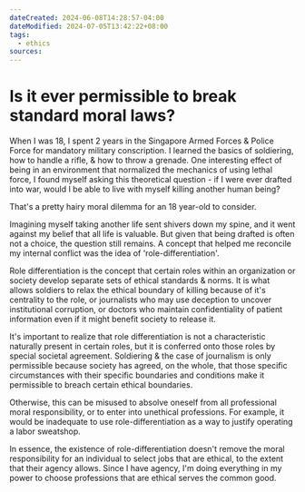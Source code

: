 ```yaml
---
dateCreated: 2024-06-08T14:28:57-04:00
dateModified: 2024-07-05T13:42:22+08:00
tags:
  - ethics
sources: 
---
```

# Is it ever permissible to break standard moral laws?

When I was 18, I spent 2 years in the Singapore Armed Forces & Police Force for mandatory military conscription. I learned the basics of soldiering, how to handle a rifle, & how to throw a grenade. One interesting effect of being in an environment that normalized the mechanics of using lethal force, I found myself asking this theoretical question - if I were ever drafted into war, would I be able to live with myself killing another human being?

That's a pretty hairy moral dilemma for an 18 year-old to consider. 

Imagining myself taking another life sent shivers down my spine, and it went against my belief that all life is valuable. But given that being drafted is often not a choice, the question still remains. A concept that helped me reconcile my  internal conflict was the idea of 'role-differentiation'.

Role differentiation is the concept that certain roles within an organization or society develop separate sets of ethical standards & norms. It is what allows soldiers to relax the ethical boundary of killing because of it's centrality to the role, or journalists who may use deception to uncover institutional corruption, or doctors who maintain confidentiality of patient information even if it might benefit society to release it.

It's important to realize that role differentiation is not a characteristic naturally present in certain roles, but it is conferred onto those roles by special societal agreement. Soldiering & the case of journalism is only permissible because society has agreed, on the whole, that those specific circumstances with their specific boundaries and conditions make it permissible to breach certain ethical boundaries.

Otherwise, this can be misused to absolve oneself from all professional moral responsibility, or to enter into unethical professions. For example, it would be inadequate to use role-differentiation as a way to justify operating a labor sweatshop.

In essence, the existence of role-differentiation doesn't remove the moral responsibility for an individual to select jobs that are ethical, to the extent that their agency allows. Since I have agency, I'm doing everything in my power to choose professions that are ethical serves the common good.

